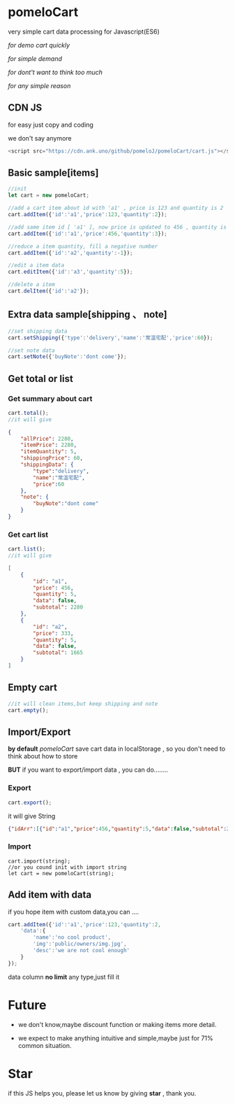 # pomeloCart
very simple cart data processing for Javascript(ES6)

*for demo cart quickly*

*for simple demand*

*for dont't want to think too much*

*for any simple reason*
## CDN JS
for easy just copy and coding

we don't say anymore
```javascript
<script src="https://cdn.ank.uno/github/pomeloJ/pomeloCart/cart.js"></script>
```
## Basic sample[items]
```javascript
//init
let cart = new pomeloCart;

//add a cart item about id with 'a1' , price is 123 and quantity is 2
cart.addItem({'id':'a1','price':123,'quantity':2});

//add same item id [ 'a1' ], now price is updated to 456 , quantity is updated to 2+3 = 5
cart.addItem({'id':'a1','price':456,'quantity':3});

//reduce a item quantity, fill a negative number
cart.addItem({'id':'a2','quantity':-1});

//edit a item data
cart.editItem({'id':'a3','quantity':5});

//delete a item 
cart.delItem({'id':'a2'});
```
## Extra data sample[shipping 、 note]
```javascript
//set shipping data
cart.setShipping({'type':'delivery','name':'常溫宅配','price':60});

//set note data
cart.setNote({'buyNote':'dont come'});
```
## Get total or list
### Get summary about cart
```javascript
cart.total();
//it will give
```
```JSON
{
    "allPrice": 2280,
    "itemPrice": 2280,
    "itemQuantity": 5,
    "shippingPrice": 60,
    "shippingData": {
        "type":"delivery",
        "name":"常溫宅配",
        "price":60
    },
    "note": {
        "buyNote":"dont come"
    }
}
```
### Get cart list
```javascript
cart.list();
//it will give
```
```JSON
[
    {
        "id": "a1",
        "price": 456,
        "quantity": 5,
        "data": false,
        "subtotal": 2280
    },
    {
        "id": "a2",
        "price": 333,
        "quantity": 5,
        "data": false,
        "subtotal": 1665
    }
]
```
## Empty cart
```javascript
//it will clean items,but keep shipping and note
cart.empty();
```

## Import/Export
**by default** *pomeloCart* save cart data in localStorage , so you don't need to think about how to store

**BUT** if you want to export/import data , you can do........
### Export
```javascript
cart.export();
```
it will give String
```JSON
{"idArr":[{"id":"a1","price":456,"quantity":5,"data":false,"subtotal":2280},{"id":"a2","price":333,"quantity":5,"data":false,"subtotal":1665}],"shippingData":{"type":"delivery","name":"常溫宅配","price":60,"data":false},"noteData":{"buyNote":"dont come"}}
```

### Import
```javscript
cart.import(string);
//or you cound init with import string
let cart = new pomeloCart(string);
```

## Add item with data
if you hope item with custom data,you can ....
```javascript
cart.addItem({'id':'a1','price':123,'quantity':2,
    'data':{
        'name':'no cool product',
        'img':'public/owners/img.jpg',
        'desc':'we are not cool enough'
    }
});
```
data column **no limit** any type,just fill it

# Future
* we don't know,maybe discount function or making items more detail.

* we expect to make anything intuitive and simple,maybe just for 71% common situation.

# Star
if this JS helps you, please let us know by giving **star** , thank you.
